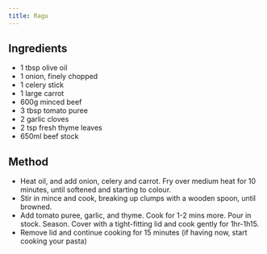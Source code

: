 ```yaml
---
title: Ragu
---
```


## Ingredients

-   1 tbsp olive oil
-   1 onion, finely chopped
-   1 celery stick
-   1 large carrot
-   600g minced beef
-   3 tbsp tomato puree
-   2 garlic cloves
-   2 tsp fresh thyme leaves
-   650ml beef stock

## Method

-   Heat oil, and add onion, celery and carrot. Fry over medium heat for 10 minutes, until softened and starting to colour.
-   Stir in mince and cook, breaking up clumps with a wooden spoon, until browned.
-   Add tomato puree, garlic, and thyme. Cook for 1-2 mins more. Pour in stock. Season. Cover with a tight-fitting lid and cook gently for 1hr-1h15.
-   Remove lid and continue cooking for 15 minutes (if having now, start cooking your pasta)
